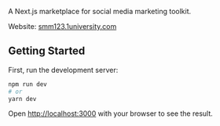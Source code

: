 A Next.js marketplace for social media marketing toolkit.

Website: [smm123.1university.com](https://smm123.1university.com)

## Getting Started

First, run the development server:

```bash
npm run dev
# or
yarn dev
```

Open [http://localhost:3000](http://localhost:3000) with your browser to see the result.

